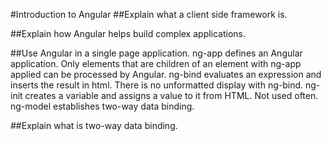 #Introduction to Angular
##Explain what a client side framework is.


##Explain how Angular helps build complex applications.


##Use Angular in a single page application.
ng-app defines an Angular application. Only elements that are children of an element with ng-app applied can be processed by Angular.
ng-bind evaluates an expression and inserts the result in html. There is no unformatted display with ng-bind.
ng-init creates a variable and assigns a value to it from HTML. Not used often.
ng-model establishes two-way data binding.


##Explain what is two-way data binding.
